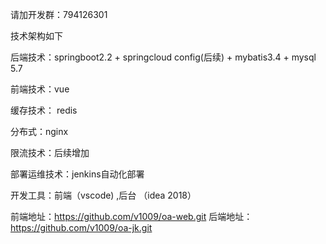 请加开发群：794126301

技术架构如下

后端技术：springboot2.2 + springcloud config(后续) + mybatis3.4 + mysql 5.7

前端技术：vue

缓存技术： redis

分布式：nginx

限流技术：后续增加

部署运维技术：jenkins自动化部署

开发工具：前端（vscode) ,后台 （idea 2018）

前端地址：https://github.com/v1009/oa-web.git
后端地址：https://github.com/v1009/oa-jk.git

